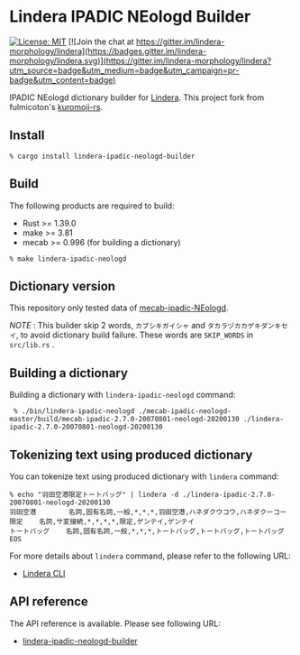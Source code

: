 # Lindera IPADIC NEologd Builder

[![License: MIT](https://img.shields.io/badge/License-MIT-yellow.svg)](https://opensource.org/licenses/MIT) [![Join the chat at https://gitter.im/lindera-morphology/lindera](https://badges.gitter.im/lindera-morphology/lindera.svg)](https://gitter.im/lindera-morphology/lindera?utm_source=badge&utm_medium=badge&utm_campaign=pr-badge&utm_content=badge)

IPADIC NEologd dictionary builder for [Lindera](https://github.com/lindera-morphology/lindera). This project fork from fulmicoton's [kuromoji-rs](https://github.com/fulmicoton/kuromoji-rs).

## Install

```
% cargo install lindera-ipadic-neologd-builder
```

## Build

The following products are required to build:

- Rust >= 1.39.0
- make >= 3.81
- mecab >= 0.996 (for building a dictionary)

```text
% make lindera-ipadic-neologd
```

## Dictionary version

This repository only tested data of [mecab-ipadic-NEologd](https://github.com/neologd/mecab-ipadic-neologd).

*NOTE* : This builder skip 2 words, `カブシキガイシャ` and `タカラヅカカゲキダンキセイ`, to avoid dictionary build failure.
These words are `SKIP_WORDS` in `src/lib.rs` .

## Building a dictionary

Building a dictionary with `lindera-ipadic-neologd` command:
```
 % ./bin/lindera-ipadic-neologd ./mecab-ipadic-neologd-master/build/mecab-ipadic-2.7.0-20070801-neologd-20200130 ./lindera-ipadic-2.7.0-20070801-neologd-20200130
```

## Tokenizing text using produced dictionary

You can tokenize text using produced dictionary with `lindera` command:

```
% echo "羽田空港限定トートバッグ" | lindera -d ./lindera-ipadic-2.7.0-20070801-neologd-20200130
羽田空港        名詞,固有名詞,一般,*,*,*,羽田空港,ハネダクウコウ,ハネダクーコー
限定    名詞,サ変接続,*,*,*,*,限定,ゲンテイ,ゲンテイ
トートバッグ    名詞,固有名詞,一般,*,*,*,トートバッグ,トートバッグ,トートバッグ
EOS
```

For more details about `lindera` command, please refer to the following URL:

- [Lindera CLI](https://github.com/lindera-morphology/lindera-cli)

## API reference

The API reference is available. Please see following URL:
- <a href="https://docs.rs/lindera-ipadic-neologd-builder" target="_blank">lindera-ipadic-neologd-builder</a>
